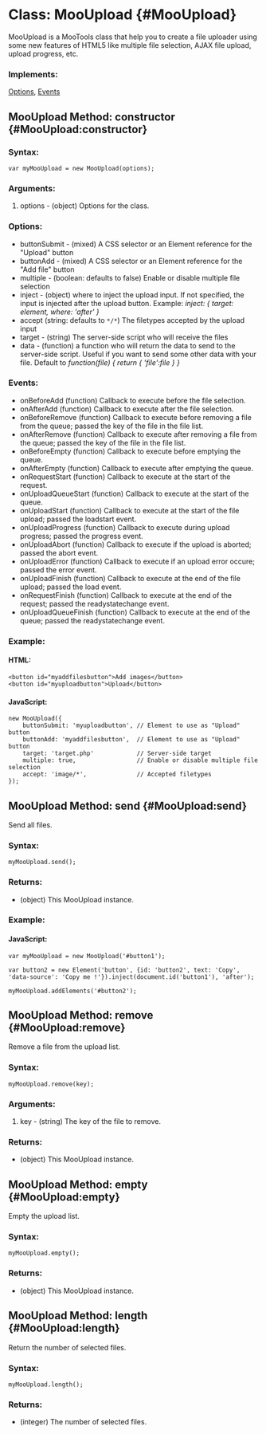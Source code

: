 Class: MooUpload {#MooUpload}
=========================================

MooUpload is a MooTools class that help you to create a file uploader using some new features of HTML5 like multiple file selection, AJAX file upload, upload progress, etc.

### Implements:

[Options][options], [Events][events]

MooUpload Method: constructor {#MooUpload:constructor}
-------------------------------------------------------------------

### Syntax:

	var myMooUpload = new MooUpload(options);

### Arguments:

1. options - (object) Options for the class.

### Options:

* buttonSubmit - (mixed) A CSS selector or an Element reference for the "Upload" button
* buttonAdd - (mixed) A CSS selector or an Element reference for the "Add file" button
* multiple - (boolean: defaults to false) Enable or disable multiple file selection
* inject - (object) where to inject the upload input. If not specified, the input is injected after the upload button. Example: *inject: { target: element, where: 'after' }*
* accept (string: defaults to `*/*`) The filetypes accepted by the upload input
* target - (string) The server-side script who will receive the files
* data - (function) a function who will return the data to send to the server-side script. Useful if you want to send some other data with your file. Default to *function(file) { return { 'file':file } }*

### Events:

* onBeforeAdd (function) Callback to execute before the file selection.
* onAfterAdd (function) Callback to execute after the file selection.
* onBeforeRemove (function) Callback to execute before removing a file from the queue; passed the key of the file in the file list.
* onAfterRemove (function) Callback to execute after removing a file from the queue; passed the key of the file in the file list.
* onBeforeEmpty (function) Callback to execute before emptying the queue.
* onAfterEmpty (function) Callback to execute after emptying the queue.
* onRequestStart (function) Callback to execute at the start of the request.
* onUploadQueueStart (function) Callback to execute at the start of the queue.
* onUploadStart (function) Callback to execute at the start of the file upload; passed the loadstart event.
* onUploadProgress (function) Callback to execute during upload progress; passed the progress event.
* onUploadAbort (function) Callback to execute if the upload is aborted; passed the abort event.
* onUploadError (function) Callback to execute if an upload error occure; passed the error event.
* onUploadFinish (function) Callback to execute at the end of the file upload; passed the load event.
* onRequestFinish (function) Callback to execute at the end of the request; passed the readystatechange event.
* onUploadQueueFinish (function) Callback to execute at the end of the queue; passed the readystatechange event.

### Example:

#### HTML:

	<button id="myaddfilesbutton">Add images</button>
	<button id="myuploadbutton">Upload</button>

#### JavaScript:

	new MooUpload({
		buttonSubmit: 'myuploadbutton',	// Element to use as "Upload" button
		buttonAdd: 'myaddfilesbutton',	// Element to use as "Upload" button
		target: 'target.php'			// Server-side target
		multiple: true,					// Enable or disable multiple file selection
		accept: 'image/*',				// Accepted filetypes
	});

MooUpload Method: send {#MooUpload:send}
-------------------------------------------------------------------

Send all files.

### Syntax:

	myMooUpload.send();

### Returns:

* (object) This MooUpload instance.

### Example:

#### JavaScript:

    var myMooUpload = new MooUpload('#button1');
    
    var button2 = new Element('button', {id: 'button2', text: 'Copy', 'data-source': 'Copy me !'}).inject(document.id('button1'), 'after');

    myMooUpload.addElements('#button2');

MooUpload Method: remove {#MooUpload:remove}
-------------------------------------------------------------------

Remove a file from the upload list.

### Syntax:

	myMooUpload.remove(key);

### Arguments:

1. key - (string) The key of the file to remove.

### Returns:

* (object) This MooUpload instance.

MooUpload Method: empty {#MooUpload:empty}
-------------------------------------------------------------------

Empty the upload list.

### Syntax:

	myMooUpload.empty();

### Returns:

* (object) This MooUpload instance.

MooUpload Method: length {#MooUpload:length}
-------------------------------------------------------------------

Return the number of selected files.

### Syntax:

	myMooUpload.length();

### Returns:

* (integer) The number of selected files.

[options]:http://mootools.net/docs/core/Class/Class.Extras#Options
[events]:http://mootools.net/docs/core/Class/Class.Extras#Events